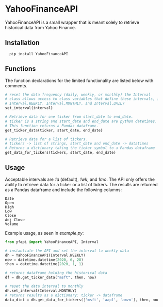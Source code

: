 # YahooFinanceAPI

YahooFinanceAPI is a small wrapper that is meant solely to retrieve historical data from Yahoo Finance.

## Installation
```
  pip install YahooFinanceAPI
```

## Functions

The function declarations for the limited functionality are listed below with
comments.

```python
# reset the data frequency (daily, weekly, or monthly) the Interval
# class allows access to class variables that define these intervals, i.e.
# Interval.WEEKLY, Interval.MONTHLY, and Interval.DAILY
set_interval(interval)

# Retrieve data for one ticker from start_date to end_date.
# ticker is a string and start_date and end_date are python datetimes.
# This function returns a Pandas dataframe.
get_ticker_data(ticker, start_date, end_date)

# Retrieve data for a list of tickers.
# tickers -> list of strings, start_date and end_date -> datatimes
# Returns a dictionary taking the ticker symbol to a Pandas dataframe
get_data_for_tickers(tickers, start_date, end_date)
```

## Usage

Acceptable intervals are *1d* (default), *1wk*, and *1mo*. The API only offers the
ability to retrieve data for a ticker or a list of tickers. The results are returned
 as a Pandas dataframe and include the following columns:

```
Date
Open
High
Low
Close
Adj Close
Volume
```

Example usage, as seen in *example.py*:

```python
from yfapi import YahooFinanceAPI, Interval

# instantiate the API and set the interval to weekly data
dh = YahooFinanceAPI(Interval.WEEKLY)
now = datetime.datetime(2020, 6, 28)
then = datetime.datetime(2020, 1, 1)

# returns dataframe holding the historical data
df = dh.get_ticker_data("msft", then, now)

# reset the data interval to monthly
dh.set_interval(Interval.MONTHLY)
# returns results as a dictionary: ticker -> dataframe
data_dict = dh.get_data_for_tickers(['msft', 'aapl', 'amzn'], then, now)
```
